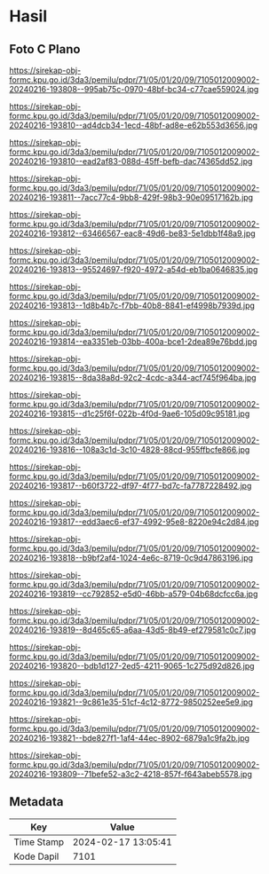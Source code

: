 # Hasil

## Foto C Plano

https://sirekap-obj-formc.kpu.go.id/3da3/pemilu/pdpr/71/05/01/20/09/7105012009002-20240216-193808--995ab75c-0970-48bf-bc34-c77cae559024.jpg

https://sirekap-obj-formc.kpu.go.id/3da3/pemilu/pdpr/71/05/01/20/09/7105012009002-20240216-193810--ad4dcb34-1ecd-48bf-ad8e-e62b553d3656.jpg

https://sirekap-obj-formc.kpu.go.id/3da3/pemilu/pdpr/71/05/01/20/09/7105012009002-20240216-193810--ead2af83-088d-45ff-befb-dac74365dd52.jpg

https://sirekap-obj-formc.kpu.go.id/3da3/pemilu/pdpr/71/05/01/20/09/7105012009002-20240216-193811--7acc77c4-9bb8-429f-98b3-90e09517162b.jpg

https://sirekap-obj-formc.kpu.go.id/3da3/pemilu/pdpr/71/05/01/20/09/7105012009002-20240216-193812--63466567-eac8-49d6-be83-5e1dbb1f48a9.jpg

https://sirekap-obj-formc.kpu.go.id/3da3/pemilu/pdpr/71/05/01/20/09/7105012009002-20240216-193813--95524697-f920-4972-a54d-eb1ba0646835.jpg

https://sirekap-obj-formc.kpu.go.id/3da3/pemilu/pdpr/71/05/01/20/09/7105012009002-20240216-193813--1d8b4b7c-f7bb-40b8-8841-ef4998b7939d.jpg

https://sirekap-obj-formc.kpu.go.id/3da3/pemilu/pdpr/71/05/01/20/09/7105012009002-20240216-193814--ea3351eb-03bb-400a-bce1-2dea89e76bdd.jpg

https://sirekap-obj-formc.kpu.go.id/3da3/pemilu/pdpr/71/05/01/20/09/7105012009002-20240216-193815--8da38a8d-92c2-4cdc-a344-acf745f964ba.jpg

https://sirekap-obj-formc.kpu.go.id/3da3/pemilu/pdpr/71/05/01/20/09/7105012009002-20240216-193815--d1c25f6f-022b-4f0d-9ae6-105d09c95181.jpg

https://sirekap-obj-formc.kpu.go.id/3da3/pemilu/pdpr/71/05/01/20/09/7105012009002-20240216-193816--108a3c1d-3c10-4828-88cd-955ffbcfe866.jpg

https://sirekap-obj-formc.kpu.go.id/3da3/pemilu/pdpr/71/05/01/20/09/7105012009002-20240216-193817--b60f3722-df97-4f77-bd7c-fa7787228492.jpg

https://sirekap-obj-formc.kpu.go.id/3da3/pemilu/pdpr/71/05/01/20/09/7105012009002-20240216-193817--edd3aec6-ef37-4992-95e8-8220e94c2d84.jpg

https://sirekap-obj-formc.kpu.go.id/3da3/pemilu/pdpr/71/05/01/20/09/7105012009002-20240216-193818--b9bf2af4-1024-4e6c-8719-0c9d47863196.jpg

https://sirekap-obj-formc.kpu.go.id/3da3/pemilu/pdpr/71/05/01/20/09/7105012009002-20240216-193819--cc792852-e5d0-46bb-a579-04b68dcfcc6a.jpg

https://sirekap-obj-formc.kpu.go.id/3da3/pemilu/pdpr/71/05/01/20/09/7105012009002-20240216-193819--8d465c65-a6aa-43d5-8b49-ef279581c0c7.jpg

https://sirekap-obj-formc.kpu.go.id/3da3/pemilu/pdpr/71/05/01/20/09/7105012009002-20240216-193820--bdb1d127-2ed5-4211-9065-1c275d92d826.jpg

https://sirekap-obj-formc.kpu.go.id/3da3/pemilu/pdpr/71/05/01/20/09/7105012009002-20240216-193821--9c861e35-51cf-4c12-8772-9850252ee5e9.jpg

https://sirekap-obj-formc.kpu.go.id/3da3/pemilu/pdpr/71/05/01/20/09/7105012009002-20240216-193821--bde827f1-1af4-44ec-8902-6879a1c9fa2b.jpg

https://sirekap-obj-formc.kpu.go.id/3da3/pemilu/pdpr/71/05/01/20/09/7105012009002-20240216-193809--71befe52-a3c2-4218-857f-f643abeb5578.jpg


## Metadata

| Key        | Value               |
| ---------- | ------------------- |
| Time Stamp | 2024-02-17 13:05:41 |
| Kode Dapil | 7101                |



